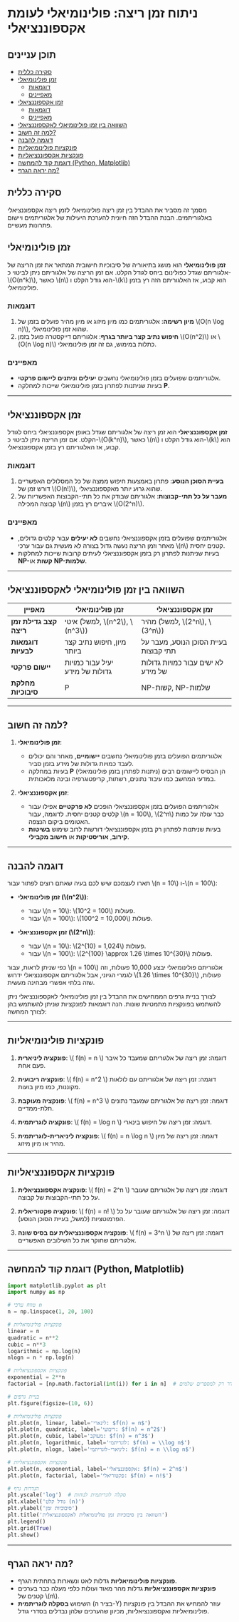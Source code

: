 # ניתוח זמן ריצה: פולינומיאלי לעומת אקספוננציאלי

## תוכן עניינים
- [סקירה כללית](#סקירה-כללית)
- [זמן פולינומיאלי](#זמן-פולינומיאלי)
  - [דוגמאות](#דוגמאות-1)
  - [מאפיינים](#מאפיינים-1)
- [זמן אקספוננציאלי](#זמן-אקספוננציאלי)
  - [דוגמאות](#דוגמאות-2)
  - [מאפיינים](#מאפיינים-2)
- [השוואה בין זמן פולינומיאלי לאקספוננציאלי](#השוואה-בין-זמן-פולינומיאלי-לאקספוננציאלי)
- [למה זה חשוב?](#למה-זה-חשוב)
- [דוגמה להבנה](#דוגמה-להבנה)
- [פונקציות פולינומיאליות](#פונקציות-פולינומיאליות)
- [פונקציות אקספוננציאליות](#פונקציות-אקספוננציאליות)
- [דוגמת קוד להמחשה (Python, Matplotlib)](#דוגמת-קוד-להמחשה-python-matplotlib)
- [מה יראה הגרף?](#מה-יראה-הגרף)

## סקירה כללית

מסמך זה מסביר את ההבדל בין זמן ריצה פולינומיאלי לזמן ריצה אקספוננציאלי באלגוריתמים. הבנת ההבדל הזה חיונית להערכת היעילות של אלגוריתמים ויישום פתרונות מעשיים.

## זמן פולינומיאלי

**זמן פולינומיאלי** הוא מושג בתיאוריה של סיבוכיות חישובית המתאר את זמן הריצה של אלגוריתם שגדל כפולינום ביחס לגודל הקלט. אם זמן הריצה של אלגוריתם ניתן לביטוי כ-\\(O(n^k)\\), כאשר \\(n\\) הוא גודל הקלט ו-\\(k\\) הוא קבוע, אז האלגוריתם הזה רץ בזמן פולינומיאלי.

### דוגמאות

1.  **מיון רשימה**: אלגוריתמים כמו מיון מיזוג או מיון מהיר פועלים בזמן של \\(O(n \\log n)\\), שהוא זמן פולינומיאלי.
2.  **חיפוש נתיב קצר ביותר בגרף**: אלגוריתם דייקסטרה פועל בזמן \\(O(n^2)\\) או \\(O(n \\log n)\\) כתלות במימוש, גם זה זמן פולינומיאלי.

### מאפיינים
- אלגוריתמים שפועלים בזמן פולינומיאלי נחשבים **יעילים** ו**ניתנים ליישום פרקטי**.
- בעיות שניתנות לפתרון בזמן פולינומיאלי שייכות למחלקה **P**.

---

## זמן אקספוננציאלי

**זמן אקספוננציאלי** הוא זמן ריצה של אלגוריתם שגדל באופן אקספוננציאלי ביחס לגודל הקלט. אם זמן הריצה ניתן לביטוי כ-\\(O(k^n)\\), כאשר \\(n\\) הוא גודל הקלט ו-\\(k\\) הוא קבוע, אז האלגוריתם רץ בזמן אקספוננציאלי.

### דוגמאות

1.  **בעיית הסוכן הנוסע**: פתרון באמצעות חיפוש ממצה של כל המסלולים האפשריים דורש זמן של \\(O(n!)\\), שהוא גרוע יותר מאקספוננציאלי.
2.  **מעבר על כל תתי-קבוצות**: אלגוריתם שבודק את כל תתי-הקבוצות האפשריות של קבוצה המכילה \\(n\\) איברים רץ בזמן \\(O(2^n)\\).

### מאפיינים
- אלגוריתמים שפועלים בזמן אקספוננציאלי נחשבים **לא יעילים** עבור קלטים גדולים, מאחר וזמן הריצה נעשה גדול בצורה לא מעשית גם עבור ערכי \\(n\\) קטנים יחסית.
- בעיות שניתנות לפתרון רק בזמן אקספוננציאלי לעיתים קרובות שייכות למחלקות **NP-קשות** או **NP-שלמות**.

---

## השוואה בין זמן פולינומיאלי לאקספוננציאלי

| **מאפיין**                  | **זמן פולינומיאלי**                        | **זמן אקספוננציאלי**                      |
| --------------------------- | --------------------------------------------- | ------------------------------------------- |
| **קצב גדילת זמן ריצה**     | איטי (למשל, \\(n^2\\), \\(n^3\\))           | מהיר (למשל, \\(2^n\\), \\(3^n\\))         |
| **דוגמאות לבעיות**         | מיון, חיפוש נתיב קצר ביותר                   | בעיית הסוכן הנוסע, מעבר על תתי קבוצות    |
| **יישום פרקטי**           | יעיל עבור כמויות גדולות של מידע          | לא ישים עבור כמויות גדולות של מידע       |
| **מחלקת סיבוכיות**         | P                                             | NP-קשות, NP-שלמות                         |

---

## למה זה חשוב?

1. **זמן פולינומיאלי**:
   - אלגוריתמים הפועלים בזמן פולינומיאלי נחשבים **יישומיים**, מאחר והם יכולים לעבד כמויות גדולות של מידע בזמן סביר.
   - בעיות במחלקה **P** (ניתנות לפתרון בזמן פולינומיאלי) הן הבסיס ליישומים רבים במדעי המחשב כמו עיבוד נתונים, רשתות, קריפטוגרפיה ובינה מלאכותית.

2. **זמן אקספוננציאלי**:
   - אלגוריתמים הפועלים בזמן אקספוננציאלי הופכים **לא פרקטיים** אפילו עבור קלטים קטנים יחסית. לדוגמה, עבור \\(n = 100\\), \\(2^n\\) כבר עולה על כמות האטומים ביקום הנצפה.
   - בעיות שניתנות לפתרון רק בזמן אקספוננציאלי דורשות לרוב שימוש **בשיטות קירוב**, **אוריסטיקות** או **חישוב מקבילי**.

---

## דוגמה להבנה

תארו לעצמכם שיש לכם בעיה שאתם רוצים לפתור עבור \\(n = 10\\) ו-\\(n = 100\\):

-   **זמן פולינומיאלי (\\(n^2\\))**:
    -   עבור \\(n = 10\\): \\(10^2 = 100\\) פעולות.
    -   עבור \\(n = 100\\): \\(100^2 = 10,000\\) פעולות.

-   **זמן אקספוננציאלי (\\(2^n\\))**:
    -   עבור \\(n = 10\\): \\(2^{10} = 1,024\\) פעולות.
    -   עבור \\(n = 100\\): \\(2^{100} \\approx 1.26 \\times 10^{30}\\) פעולות.

כפי שניתן לראות, עבור \\(n = 100\\) אלגוריתם פולינומיאלי יבצע 10,000 פעולות, וזה לגמרי הגיוני, אבל אלגוריתם אקספוננציאלי ידרוש \\(1.26 \\times 10^{30}\\) פעולות, שזה בלתי אפשרי מבחינה מעשית.

לצורך בניית גרפים הממחישים את ההבדל בין זמן פולינומיאלי לאקספוננציאלי ניתן להשתמש בפונקציות מתמטיות שונות. הנה דוגמאות לפונקציות שניתן להשתמש בהן לצורך המחשה:

---

## פונקציות פולינומיאליות

1.  **פונקציה ליניארית**:
    \\( f(n) = n \\)
    דוגמה: זמן ריצה של אלגוריתם שמעבד כל איבר פעם אחת.

2.  **פונקציה ריבועית**:
    \\( f(n) = n^2 \\)
    דוגמה: זמן ריצה של אלגוריתם עם לולאות מקוננות, כמו מיון בועות.

3.  **פונקציה מעוקבת**:
    \\( f(n) = n^3 \\)
    דוגמה: זמן ריצה של אלגוריתם שמעבד נתונים תלת-ממדיים.

4.  **פונקציה לוגריתמית**:
    \\( f(n) = \\log n \\)
    דוגמה: זמן ריצה של חיפוש בינארי.

5.  **פונקציה ליניארית-לוגריתמית**:
    \\( f(n) = n \\log n \\)
    דוגמה: זמן ריצה של מיון מהיר או מיון מיזוג.

---

## פונקציות אקספוננציאליות

1.  **פונקציה אקספוננציאלית**:
    \\( f(n) = 2^n \\)
    דוגמה: זמן ריצה של אלגוריתם שעובר על כל תתי-הקבוצות של קבוצה.

2.  **פונקציה פקטוריאלית**:
    \\( f(n) = n! \\)
    דוגמה: זמן ריצה של אלגוריתם שעובר על כל הפרמוטציות (למשל, בעיית הסוכן הנוסע).

3.  **פונקציה אקספוננציאלית עם בסיס שונה**:
    \\( f(n) = 3^n \\)
    דוגמה: זמן ריצה של אלגוריתם שחוקר את כל השילובים האפשריים.

---

## דוגמת קוד להמחשה (Python, Matplotlib)
```python
import matplotlib.pyplot as plt
import numpy as np

# טווח ערכי n
n = np.linspace(1, 20, 100)

# פונקציות פולינומיאליות
linear = n
quadratic = n**2
cubic = n**3
logarithmic = np.log(n)
nlogn = n * np.log(n)

# פונקציות אקספוננציאליות
exponential = 2**n
factorial = [np.math.factorial(int(i)) for i in n]  # פקטוריאל מוגדר רק למספרים שלמים

# בניית גרפים
plt.figure(figsize=(10, 6))

# פונקציות פולינומיאליות
plt.plot(n, linear, label='לינארי: $f(n) = n$')
plt.plot(n, quadratic, label='ריבועי: $f(n) = n^2$')
plt.plot(n, cubic, label='מעוקב: $f(n) = n^3$')
plt.plot(n, logarithmic, label='לוגריתמי: $f(n) = \\log n$')
plt.plot(n, nlogn, label='ליניארי-לוגריתמי: $f(n) = n \\log n$')

# פונקציות אקספוננציאליות
plt.plot(n, exponential, label='אקספוננציאלי: $f(n) = 2^n$')
plt.plot(n, factorial, label='פקטוריאלי: $f(n) = n!$')

# הגדרות גרף
plt.yscale('log')  # סקלה לוגריתמית לנוחות
plt.xlabel('גודל קלט (n)')
plt.ylabel('סיבוכיות זמן')
plt.title('השוואה בין סיבוכיות זמן פולינומיאלית לאקספוננציאלית')
plt.legend()
plt.grid(True)
plt.show()
```
---

## מה יראה הגרף?
- **פונקציות פולינומיאליות** גדלות לאט ונשארות בתחתית הגרף.
- **פונקציות אקספוננציאליות** גדלות מהר מאוד ועולות כלפי מעלה כבר בערכים קטנים של \\(n\\).
- השימוש **בסקלה לוגריתמית** (בציר ה-Y) עוזר להמחיש את ההבדל בין פונקציות פולינומיאליות ואקספוננציאליות, מכיוון שהערכים שלהן נבדלים בסדרי גודל.
